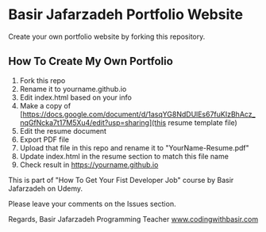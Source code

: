 # Basir Jafarzadeh Portfolio Website
Create your own portfolio website by forking this repository.

## How To Create My Own Portfolio
1. Fork this repo
2. Rename it to yourname.github.io
3. Edit index.html based on your info
4. Make a copy of [https://docs.google.com/document/d/1asqYG8NdDUlEs67fuKIzBhAcz_nqGfNcka7t17M5Xu4/edit?usp=sharing](this resume template file)
5. Edit the resume document
6. Export PDF file
7. Upload that file in this repo and rename it to "YourName-Resume.pdf"
8. Update index.html in the resume section to match this file name
9. Check result in https://yourname.github.io

This is part of "How To Get Your Fist Developer Job" course by Basir Jafarzadeh on Udemy.

Please leave your comments on the Issues section.

Regards,
Basir Jafarzadeh
Programming Teacher
www.codingwithbasir.com
